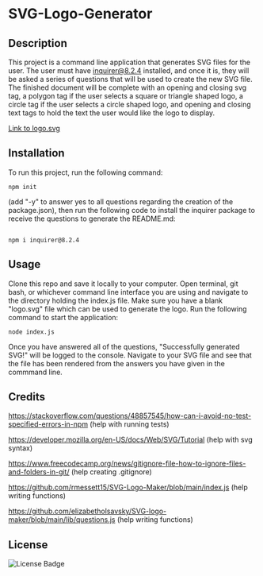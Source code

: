 # SVG-Logo-Generator

## Description

This project is a command line application that generates SVG files for the user. The user must have inquirer@8.2.4 installed, and once it is, they will be asked a series of questions that will be used to create the new SVG file. The finished document will be complete with an opening and closing svg tag, a polygon tag if the user selects a square or triangle shaped logo, a circle tag if the user selects a circle shaped logo, and opening and closing text tags to hold the text the user would like the logo to display.

[Link to logo.svg](./logo.svg)

## Installation

To run this project, run the following command:

```
npm init 
```

(add "-y" to answer yes to all questions regarding the creation of the package.json), then run the following code to install the inquirer package to receive the questions to generate the README.md:

```

npm i inquirer@8.2.4
```

## Usage

Clone this repo and save it locally to your computer. Open terminal, git bash, or whichever command line interface you are using and navigate to the directory holding the index.js file. Make sure you have a blank "logo.svg" file which can be used to generate the logo. Run the following command to start the application:

```
node index.js
```

Once you have answered all of the questions, "Successfully generated SVG!" will be logged to the console. Navigate to your SVG file and see that the file has been rendered from the answers you have given in the commmand line.

## Credits

https://stackoverflow.com/questions/48857545/how-can-i-avoid-no-test-specified-errors-in-npm (help with running tests)

https://developer.mozilla.org/en-US/docs/Web/SVG/Tutorial (help with svg syntax)

https://www.freecodecamp.org/news/gitignore-file-how-to-ignore-files-and-folders-in-git/ (help creating .gitignore)

https://github.com/rmessett15/SVG-Logo-Maker/blob/main/index.js (help writing functions)

https://github.com/elizabetholsavsky/SVG-logo-maker/blob/main/lib/questions.js (help writing functions)

## License

![License Badge](https://img.shields.io/badge/license-MIT-blue)